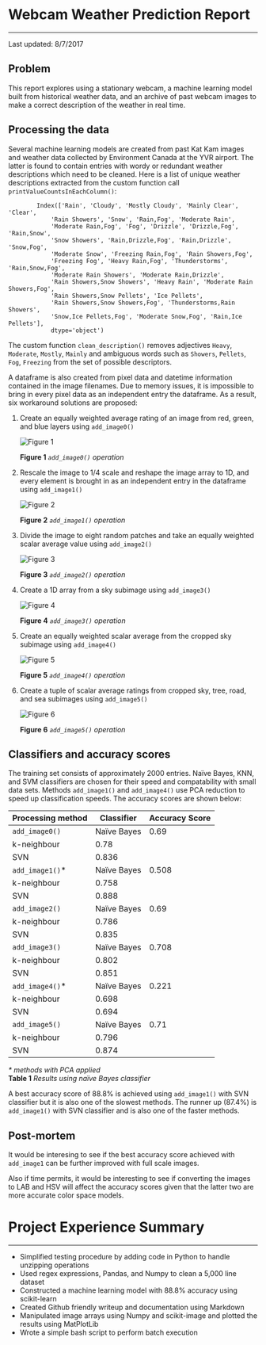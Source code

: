 # Webcam Weather Prediction Report
---
 Last updated: 8/7/2017    



## Problem
This report explores using a stationary webcam, a machine learning model built 
from historical weather data, and an archive of past webcam images to make 
a correct description of the weather in real time.    


## Processing the data
Several machine learning models are created from past Kat Kam images and weather
data collected by Environment Canada at the YVR airport.  The latter is found to
contain entries with wordy or redundant weather descriptions which need
to be cleaned. Here is a list of unique weather descriptions extracted from the 
custom function call `printValueCountsInEachColumn()`:    
```
        Index(['Rain', 'Cloudy', 'Mostly Cloudy', 'Mainly Clear', 'Clear',
            'Rain Showers', 'Snow', 'Rain,Fog', 'Moderate Rain',
            'Moderate Rain,Fog', 'Fog', 'Drizzle', 'Drizzle,Fog', 'Rain,Snow',
            'Snow Showers', 'Rain,Drizzle,Fog', 'Rain,Drizzle', 'Snow,Fog',
            'Moderate Snow', 'Freezing Rain,Fog', 'Rain Showers,Fog',
            'Freezing Fog', 'Heavy Rain,Fog', 'Thunderstorms', 'Rain,Snow,Fog',
            'Moderate Rain Showers', 'Moderate Rain,Drizzle',
            'Rain Showers,Snow Showers', 'Heavy Rain', 'Moderate Rain Showers,Fog',
            'Rain Showers,Snow Pellets', 'Ice Pellets',
            'Rain Showers,Snow Showers,Fog', 'Thunderstorms,Rain Showers',
            'Snow,Ice Pellets,Fog', 'Moderate Snow,Fog', 'Rain,Ice Pellets'],
            dtype='object')
```
The custom function `clean_description()` removes adjectives `Heavy`, `Moderate`, 
`Mostly`, `Mainly` and ambiguous words such as `Showers`, `Pellets`, `Fog`, 
`Freezing` from the set of possible descriptors.

A dataframe is also created from pixel data and datetime information contained 
in the image filenames.  Due to memory issues, it is impossible to bring in every
pixel data as an independent entry the dataframe.  As a result, six workaround 
solutions are proposed:    

1. Create an equally weighted average rating of an image from 
red, green, and blue layers using `add_image0()`

    ![Figure 1](https://csil-git1.cs.surrey.sfu.ca/byronc/webcam-weather-prediction/blob/master/fig1.png)
 
    **Figure 1** *`add_image0()` operation*    

2. Rescale the image to 1/4 scale and reshape the image array
to 1D, and every element is brought in as an independent entry in the dataframe
using `add_image1()` 

    ![Figure 2](https://csil-git1.cs.surrey.sfu.ca/byronc/webcam-weather-prediction/blob/master/fig2.png)

    **Figure 2** *`add_image1()` operation*    

3. Divide the image to eight random patches and take an
equally weighted scalar average value using `add_image2()` 

    ![Figure 3](https://csil-git1.cs.surrey.sfu.ca/byronc/webcam-weather-prediction/blob/master/fig3.png)

    **Figure 3** *`add_image2()` operation*    

4. Create a 1D array from a sky subimage using `add_image3()`

    ![Figure 4](https://csil-git1.cs.surrey.sfu.ca/byronc/webcam-weather-prediction/blob/master/fig4.png)

    **Figure 4** *`add_image3()` operation*    

5. Create an equally weighted scalar average from the cropped sky subimage 
using `add_image4()`

    ![Figure 5](https://csil-git1.cs.surrey.sfu.ca/byronc/webcam-weather-prediction/blob/master/fig5.png)

    **Figure 5** *`add_image4()` operation*    

6. Create a tuple of scalar average ratings from cropped sky, tree, 
road, and sea subimages using `add_image5()` 

    ![Figure 6](https://csil-git1.cs.surrey.sfu.ca/byronc/webcam-weather-prediction/blob/master/fig6.png)

    **Figure 6** *`add_image5()` operation*    


## Classifiers and accuracy scores
The training set consists of approximately 2000 entries.  Naïve Bayes, KNN, and 
SVM classifiers are chosen for their speed and compatability with small data 
sets.  Methods `add_image1()` and `add_image4()` use PCA reduction to speed up
classification speeds.  The accuracy scores are shown below:


Processing method | Classifier | Accuracy Score
----------------- | ---------- | --------------
`add_image0()` | Naïve Bayes | 0.69
  | k-neighbour | 0.78 
  | SVN | 0.836 
`add_image1()`\* | Naïve Bayes | 0.508
  | k-neighbour | 0.758 
  | SVN | 0.888
`add_image2()` | Naïve Bayes | 0.69
  | k-neighbour | 0.786 
  | SVN | 0.835
`add_image3()` | Naïve Bayes | 0.708
  | k-neighbour | 0.802 
  | SVN | 0.851
`add_image4()`\* | Naïve Bayes | 0.221
  | k-neighbour | 0.698
  | SVN | 0.694
`add_image5()` | Naïve Bayes | 0.71
  | k-neighbour | 0.796
  | SVN | 0.874

*\* methods with PCA applied*    
 **Table 1** *Results using naïve Bayes classifier*   


A best accuracy score of 88.8% is achieved using `add_image1()` with SVN 
classifier but it is also one of the slowest methods.  The runner up (87.4%) is
`add_image1()` with SVN classifier and is also one of the faster methods.

## Post-mortem
It would be interesing to see if the best accuracy score achieved with `add_image1`
can be further improved with full scale images.    

Also if time permits, it would be interesting to see if converting the images
to LAB and HSV will affect the accuracy scores given that the latter two are
more accurate color space models.    


# Project Experience Summary
---
* Simplified testing procedure by adding code in Python to handle unzipping 
operations
* Used regex expressions, Pandas, and Numpy to clean a 5,000 line dataset
* Constructed a machine learning model with 88.8% accuracy using scikit-learn
* Created Github friendly writeup and documentation using Markdown
* Manipulated image arrays using Numpy and scikit-image and plotted the results
using MatPlotLib
* Wrote a simple bash script to perform batch execution
